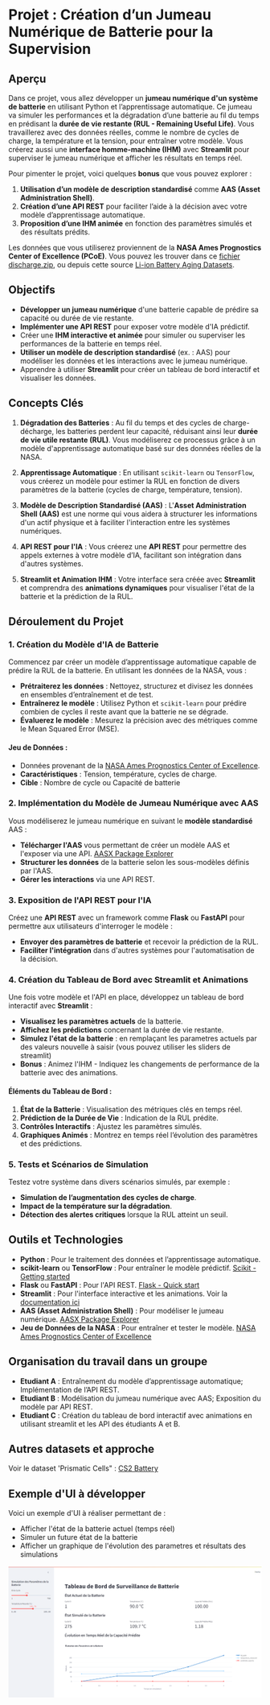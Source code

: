 # Projet : Création d’un Jumeau Numérique de Batterie pour la Supervision

## Aperçu
Dans ce projet, vous allez développer un **jumeau numérique d'un système de batterie** en utilisant Python et l’apprentissage automatique. Ce jumeau va simuler les performances et la dégradation d’une batterie au fil du temps en prédisant la **durée de vie restante (RUL - Remaining Useful Life)**. Vous travaillerez avec des données réelles, comme le nombre de cycles de charge, la température et la tension, pour entraîner votre modèle. Vous créerez aussi une **interface homme-machine (IHM)** avec **Streamlit** pour superviser le jumeau numérique et afficher les résultats en temps réel.

Pour pimenter le projet, voici quelques **bonus** que vous pouvez explorer :
1. **Utilisation d’un modèle de description standardisé** comme **AAS (Asset Administration Shell)**.
2. **Création d’une API REST** pour faciliter l’aide à la décision avec votre modèle d’apprentissage automatique.
3. **Proposition d’une IHM animée** en fonction des paramètres simulés et des résultats prédits.

Les données que vous utiliserez proviennent de la **NASA Ames Prognostics Center of Excellence (PCoE)**. Vous pouvez les trouver dans ce [fichier discharge.zip](./Design%20a%20ML%20model%20of%20a%20Battery/discharge.zip), ou depuis cette source [Li-ion Battery Aging Datasets](https://data.nasa.gov/dataset/Li-ion-Battery-Aging-Datasets/uj5r-zjdb/about_data).

## Objectifs
- **Développer un jumeau numérique** d'une batterie capable de prédire sa capacité ou durée de vie restante.
- **Implémenter une API REST** pour exposer votre modèle d'IA prédictif.
- Créer une **IHM interactive et animée** pour simuler ou superviser les performances de la batterie en temps réel.
- **Utiliser un modèle de description standardisé** (ex. : AAS) pour modéliser les données et les interactions avec le jumeau numérique.
- Apprendre à utiliser **Streamlit** pour créer un tableau de bord interactif et visualiser les données.

## Concepts Clés

1. **Dégradation des Batteries** : Au fil du temps et des cycles de charge-décharge, les batteries perdent leur capacité, réduisant ainsi leur **durée de vie utile restante (RUL)**. Vous modéliserez ce processus grâce à un modèle d'apprentissage automatique basé sur des données réelles de la NASA.

2. **Apprentissage Automatique** : En utilisant `scikit-learn` ou `TensorFlow`, vous créerez un modèle pour estimer la RUL en fonction de divers paramètres de la batterie (cycles de charge, température, tension).

3. **Modèle de Description Standardisé (AAS)** : L'**Asset Administration Shell (AAS)** est une norme qui vous aidera à structurer les informations d'un actif physique et à faciliter l'interaction entre les systèmes numériques.

4. **API REST pour l'IA** : Vous créerez une **API REST** pour permettre des appels externes à votre modèle d’IA, facilitant son intégration dans d'autres systèmes.

5. **Streamlit et Animation IHM** : Votre interface sera créée avec **Streamlit** et comprendra des **animations dynamiques** pour visualiser l'état de la batterie et la prédiction de la RUL.

## Déroulement du Projet

### 1. **Création du Modèle d'IA de Batterie**
Commencez par créer un modèle d’apprentissage automatique capable de prédire la RUL de la batterie. En utilisant les données de la NASA, vous :
- **Prétraiterez les données** : Nettoyez, structurez et divisez les données en ensembles d’entraînement et de test.
- **Entraînerez le modèle** : Utilisez Python et `scikit-learn` pour prédire combien de cycles il reste avant que la batterie ne se dégrade.
- **Évaluerez le modèle** : Mesurez la précision avec des métriques comme le Mean Squared Error (MSE).

#### Jeu de Données :
- Données provenant de la [NASA Ames Prognostics Center of Excellence](https://data.nasa.gov/dataset/Li-ion-Battery-Aging-Datasets/uj5r-zjdb/about_data).
- **Caractéristiques** : Tension, température, cycles de charge.
- **Cible** : Nombre de cycle ou Capacité de batterie

### 2. **Implémentation du Modèle de Jumeau Numérique avec AAS**
Vous modéliserez le jumeau numérique en suivant le **modèle standardisé** AAS :
- **Télécharger l'AAS** vous permettant de créer un modèle AAS et l'exposer via une API. [AASX Package Explorer](https://github.com/eclipse-aaspe/package-explorer/releases/download/v2024-06-10.alpha/aasx-package-explorer-blazorexplorer.2024-06-10.alpha.zip)
- **Structurer les données** de la batterie selon les sous-modèles définis par l'AAS.
- **Gérer les interactions** via une API REST.

### 3. **Exposition de l'API REST pour l'IA**
Créez une **API REST** avec un framework comme **Flask** ou **FastAPI** pour permettre aux utilisateurs d'interroger le modèle :
- **Envoyer des paramètres de batterie** et recevoir la prédiction de la RUL.
- **Faciliter l'intégration** dans d'autres systèmes pour l'automatisation de la décision.

### 4. **Création du Tableau de Bord avec Streamlit et Animations**
Une fois votre modèle et l'API en place, développez un tableau de bord interactif avec **Streamlit** :
- **Visualisez les paramètres actuels** de la batterie.
- **Affichez les prédictions** concernant la durée de vie restante.
- **Simulez l'état de la batterie** : en remplaçant les parametres actuels par des valeurs nouvelle à saisir (vous pouvez utiliser les sliders de streamlit) 
- **Bonus** : Animez l'IHM - Indiquez les changements de performance de la batterie avec des animations.

#### Éléments du Tableau de Bord :
1. **État de la Batterie** : Visualisation des métriques clés en temps réel.
2. **Prédiction de la Durée de Vie** : Indication de la RUL prédite.
3. **Contrôles Interactifs** : Ajustez les paramètres simulés.
4. **Graphiques Animés** : Montrez en temps réel l’évolution des paramètres et des prédictions.

### 5. **Tests et Scénarios de Simulation**
Testez votre système dans divers scénarios simulés, par exemple :
- **Simulation de l’augmentation des cycles de charge**.
- **Impact de la température sur la dégradation**.
- **Détection des alertes critiques** lorsque la RUL atteint un seuil.

## Outils et Technologies
- **Python** : Pour le traitement des données et l’apprentissage automatique.
- **scikit-learn** ou **TensorFlow** : Pour entraîner le modèle prédictif. [Scikit - Getting started](https://scikit-learn.org/stable/getting_started.html)
- **Flask** ou **FastAPI** : Pour l'API REST. [Flask - Quick start](https://flask.palletsprojects.com/en/3.0.x/quickstart/)
- **Streamlit** : Pour l'interface interactive et les animations. Voir la [documentation ici](https://docs.streamlit.io/)
- **AAS (Asset Administration Shell)** : Pour modéliser le jumeau numérique. [AASX Package Explorer](https://github.com/eclipse-aaspe/package-explorer/releases/download/v2024-06-10.alpha/aasx-package-explorer-blazorexplorer.2024-06-10.alpha.zip)
- **Jeu de Données de la NASA** : Pour entraîner et tester le modèle. [NASA Ames Prognostics Center of Excellence](https://data.nasa.gov/dataset/Li-ion-Battery-Aging-Datasets/uj5r-zjdb/about_data)

## Organisation du travail dans un groupe
- **Etudiant A** : Entraînement du modèle d’apprentissage automatique; Implémentation de l’API REST.
- **Etudiant B** : Modélisation du jumeau numérique avec AAS; Exposition du modèle par API REST.
- **Etudiant C** : Création du tableau de bord interactif avec animations en utilisant streamlit et les API des étudiants A et B.


## Autres datasets et approche 
Voir le dataset 'Prismatic Cells" : [CS2 Battery](https://calce.umd.edu/battery-data#CX2)


## Exemple d'UI à développer 

Voici un exemple d'UI à réaliser permettant de : 
- Afficher l'état de la batterie actuel (temps réel)
- Simuler un future état de la batterie
- Afficher un graphique de l'évolution des parametres et résultats des simulations 

![UI](images/UI.png)
